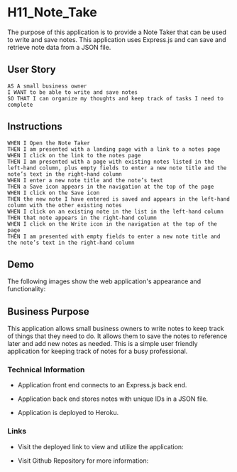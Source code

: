 # H11_Note_Take

The purpose of this application is to provide a Note Taker that can be used to write and save notes. This application uses Express.js and can save and retrieve note data from a JSON file. 


## User Story

```
AS A small business owner
I WANT to be able to write and save notes
SO THAT I can organize my thoughts and keep track of tasks I need to complete
```


## Instructions

```
WHEN I Open the Note Taker
THEN I am presented with a landing page with a link to a notes page
WHEN I click on the link to the notes page
THEN I am presented with a page with existing notes listed in the left-hand column, plus empty fields to enter a new note title and the note’s text in the right-hand column
WHEN I enter a new note title and the note’s text
THEN a Save icon appears in the navigation at the top of the page
WHEN I click on the Save icon
THEN the new note I have entered is saved and appears in the left-hand column with the other existing notes
WHEN I click on an existing note in the list in the left-hand column
THEN that note appears in the right-hand column
WHEN I click on the Write icon in the navigation at the top of the page
THEN I am presented with empty fields to enter a new note title and the note’s text in the right-hand column
```


## Demo

The following images show the web application's appearance and functionality: 




## Business Purpose
This application allows small business owners to write notes to keep track of things that they need to do. It allows them to save the notes to reference later and add new notes as needed.  This is a simple user friendly application for keeping track of notes for a busy professional.


### Technical Information


  * Application front end connects to an Express.js back end.

  * Application back end stores notes with unique IDs in a JSON file.

  * Application is deployed to Heroku.


### Links

* Visit the deployed link to view and utilize the application:

* Visit Github Repository for more information:




